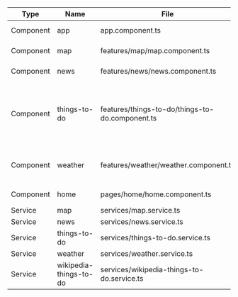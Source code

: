 | Type | Name | File | Selector | DependsOn | Endpoints |
| --- | --- | --- | --- | --- | --- |
| Component | app | app.component.ts | app-root |  |  |
| Component | map | features/map/map.component.ts | app-map | map.service (service) |  |
| Component | news | features/news/news.component.ts | app-news | news.service (service) |  |
| Component | things-to-do | features/things-to-do/things-to-do.component.ts | app-things-to-do | things-to-do.service (service), wikipedia-things-to-do.service (service) |  |
| Component | weather | features/weather/weather.component.ts | app-weather | map.service (service), weather.service (service) |  |
| Component | home | pages/home/home.component.ts | app-home |  |  |
| Service | map | services/map.service.ts |  |  | GET https://nominatim.openstreetmap.org/search |
| Service | news | services/news.service.ts |  |  | GET https://newsapi.org/v2/everything |
| Service | things-to-do | services/things-to-do.service.ts |  |  | GET https://api.opentripmap.com/0.1/en/places/radius |
| Service | weather | services/weather.service.ts |  |  | GET https://api.open-meteo.com/v1/forecast |
| Service | wikipedia-things-to-do | services/wikipedia-things-to-do.service.ts |  |  | GET this.summaryBase + encodeURIComponent(title)).pipe(       map(res => res && res.extract ? res : null) |